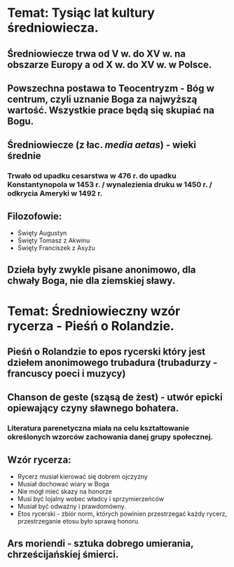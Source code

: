 # Temat: Tysiąc lat kultury średniowiecza.
## Średniowiecze trwa od V w. do XV w. na obszarze Europy a od X w. do XV w. w Polsce.
## Powszechna postawa to Teocentryzm - Bóg w centrum, czyli  uznanie Boga za najwyższą wartość. Wszystkie prace będą się skupiać na Bogu.
## Średniowiecze (z łac. *media aetas*) - wieki średnie
### Trwało od upadku cesarstwa w 476 r. do upadku Konstantynopola w 1453 r. / wynalezienia druku w 1450 r. / odkrycia Ameryki w 1492 r.
## Filozofowie:
- Święty Augustyn
- Święty Tomasz z Akwinu 
- Święty Franciszek z Asyżu
## Dzieła były zwykle pisane anonimowo, dla chwały Boga, nie dla ziemskiej sławy.
# Temat: Średniowieczny wzór rycerza - Pieśń o Rolandzie.
## Pieśń o Rolandzie to epos rycerski który jest dziełem anonimowego trubadura (trubadurzy - francuscy poeci i muzycy)
## Chanson de geste (sząsą de żest) - utwór epicki opiewający czyny sławnego bohatera.
### Literatura parenetyczna miała na celu kształtowanie określonych wzorców zachowania danej grupy społecznej.
## Wzór rycerza:
- Rycerz musiał kierować się dobrem ojczyzny
- Musiał dochować wiary w Boga
- Nie mógł mieć skazy na honorze
- Musi być lojalny wobec władcy i sprzymierzeńców
- Musiał być odważny i prawdomówny.
- Etos rycerski - zbiór norm, których powinien przestrzegać każdy rycerz, przestrzeganie etosu było sprawą honoru.
## Ars moriendi - sztuka dobrego umierania, chrześcijańskiej śmierci.
